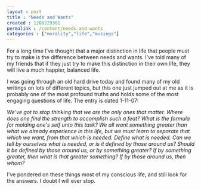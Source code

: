 ```yaml
---
layout : post
title : "Needs and Wants"
created : 1208229381
permalink : /content/needs-and-wants
categories : ["morality","life","musings"]
---
```

For a long time I've thought that a major distinction in life that people must try to make is the difference between needs and wants. I've told many of my friends that if they just try to make this distinction in their own life, they will live a much happier, balanced life.

I was going through an old hard drive today and found many of my old writings on lots of different topics, but this one just jumped out at me as it is probably one of the most profound truths and holds some of the most engaging questions of life. The entry is dated 1-11-07:

<cite>We've got to stop thinking that we are the only ones that matter.</cite>
<cite>Where does one find the strength to accomplish such a feat? What is the formula for molding one's self unto this task? We all want something greater than what we already experience in this life, but we must learn to separate that which we want, from that which is needed. </cite>
<cite>Define what is needed.</cite>
<cite>Can we tell by ourselves what is needed, or is it defined by those around us? Should it be defined by those around us, or by something greater? If by something greater, then what is that greater something? If by those around us, then whom?</cite>

I've pondered on these things most of my conscious life, and still look for the answers. I doubt I will ever stop.